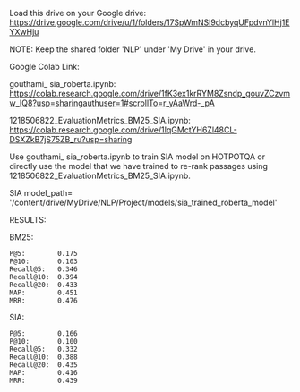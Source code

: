 Load this drive on your Google drive:
https://drive.google.com/drive/u/1/folders/17SpWmNSl9dcbyqUFpdvnYlHj1EYXwHju


NOTE: Keep the shared folder 'NLP' under 'My Drive' in your drive.

Google Colab Link:

gouthami_ sia_roberta.ipynb:          https://colab.research.google.com/drive/1fK3ex1krRYM8Zsndp_gouvZCzvmw_IQ8?usp=sharingauthuser=1#scrollTo=r_yAaWrd-_pA

1218506822_EvaluationMetrics_BM25_SIA.ipynb: https://colab.research.google.com/drive/1IqGMctYH6Zl48CL-DSXZkB7jS75ZB_ru?usp=sharing


Use gouthami_ sia_roberta.ipynb to train SIA model on HOTPOTQA or directly use the model that we have trained to re-rank passages using 1218506822_EvaluationMetrics_BM25_SIA.ipynb.

SIA model_path= '/content/drive/MyDrive/NLP/Project/models/sia_trained_roberta_model'

RESULTS:

  BM25:
  
    P@5:        0.175  
    P@10:       0.103
    Recall@5:   0.346
    Recall@10:  0.394
    Recall@20:  0.433
    MAP:        0.451
    MRR:        0.476
    
  SIA: 
  
    P@5:        0.166
    P@10:       0.100
    Recall@5:   0.332
    Recall@10:  0.388
    Recall@20:  0.435
    MAP:        0.416
    MRR:        0.439
